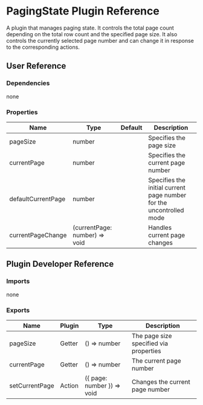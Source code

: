# PagingState Plugin Reference

A plugin that manages paging state. It controls the total page count depending on the total row count and the specified page size. It also controls the currently selected page number and can change it in response to the corresponding actions.

## User Reference

### Dependencies

none

### Properties

Name | Type | Default | Description
-----|------|---------|------------
pageSize | number | | Specifies the page size
currentPage | number | | Specifies the current page number
defaultCurrentPage | number | | Specifies the initial current page number for the uncontrolled mode
currentPageChange | (currentPage: number) => void | | Handles current page changes

## Plugin Developer Reference

### Imports

none

### Exports

Name | Plugin | Type | Description
-----|--------|------|------------
pageSize | Getter | () => number | The page size specified via properties
currentPage | Getter | () => number | The current page number
setCurrentPage | Action | ({ page: number }) => void | Changes the current page number
